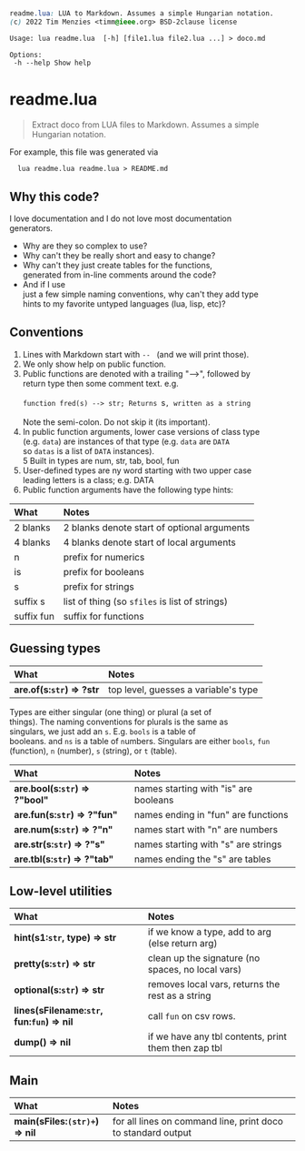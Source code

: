 ```css
  
readme.lua: LUA to Markdown. Assumes a simple Hungarian notation.
(c) 2022 Tim Menzies <timm@ieee.org> BSD-2clause license

Usage: lua readme.lua  [-h] [file1.lua file2.lua ...] > doco.md

Options:
 -h --help Show help 
```

#	readme.lua	

> Extract doco from LUA files to Markdown. Assumes a simple Hungarian notation.	
 	
For example, this file was generated via	
 	
      lua readme.lua readme.lua > README.md	
    	
## Why this code?	
I love documentation and I do not love most documentation 	
generators. 	
- Why are they so complex to use? 	
- Why can't they be really short and easy to change?	
- Why can't they just create tables for the functions,	
generated from in-line comments around the code? 	
- And if I use	
just a few simple naming conventions, why can't they add type	
hints to my favorite untyped languages (lua, lisp, etc)?	
  	
## Conventions	
 	
1. Lines with Markdown start with `-- ` (and  we will print those).	
2. We only show help on public function.	
3. Public functions are denoted with a  trailing "-->", followed by 	
   return type then some comment text. e.g.<br> 	
   `function fred(s) --> str; Returns `s`, written as a string`<br>   	
   Note the semi-colon. Do not skip it (its important).	
4. In public function arguments, lower case versions of class type 	
   (e.g. `data`) are instances of that type (e.g.  `data` are `DATA` 	
   so `datas` is a list of `DATA` instances).	
5  Built in types are num, str, tab, bool, fun	
6. User-defined types are ny word starting with two upper case 	
   leading letters is a class; e.g. DATA	
7. Public function arguments have the following type hints:	
   	
What        | Notes                                                                            	
:-----------|:--------------------------------------------	
2 blanks    | 2 blanks denote start of optional arguments 	
4 blanks    | 4 blanks denote start of local arguments   	
n           | prefix for numerics                       	
is          | prefix for booleans                   	
s           | prefix for strings                   	
suffix s    | list of thing (so `sfiles` is list of strings)	
suffix fun  | suffix for functions                                            	
  	
## Guessing types	

| What | Notes |
|:---|:---|
| <b>are.of(s:`str`) &rArr;  ?str</b> |   top level, guesses a variable's type |


Types are either singular (one thing) or plural (a set of	
things). The naming conventions for plurals is the same as	
singulars, we just add an `s`. E.g. `bools` is a table of	
booleans. and `ns` is a table of `n`umbers.	
Singulars are either `bools`, `fun` (function),	
`n` (number), `s` (string), or `t` (table).	

| What | Notes |
|:---|:---|
| <b>are.bool(s:`str`) &rArr;  ?"bool"</b> |  names starting with "is" are booleans |
| <b>are.fun(s:`str`) &rArr;  ?"fun"</b> |  names ending in "fun" are functions |
| <b>are.num(s:`str`) &rArr;  ?"n"</b> |  names start with "n" are numbers  |
| <b>are.str(s:`str`) &rArr;  ?"s"</b> |  names starting with "s" are strings |
| <b>are.tbl(s:`str`) &rArr;  ?"tab"</b> |  names ending the "s" are tables |


## Low-level utilities	

| What | Notes |
|:---|:---|
| <b>hint(s1:`str`, type) &rArr;  str</b> |  if we know a type, add to arg (else return arg) |
| <b>pretty(s:`str`) &rArr;  str</b> |  clean up the signature (no spaces, no local vars) |
| <b>optional(s:`str`) &rArr;  str</b> |  removes local vars, returns the rest as a string |
| <b>lines(sFilename:`str`,  fun:`fun`) &rArr;  nil</b> |  call `fun` on csv rows. |
| <b>dump() &rArr;  nil</b> |  if we have any tbl contents, print them then zap tbl |


## Main	

| What | Notes |
|:---|:---|
| <b>main(sFiles:`(str)+`) &rArr;  nil</b> |  for all lines on command line, print doco to standard output |


